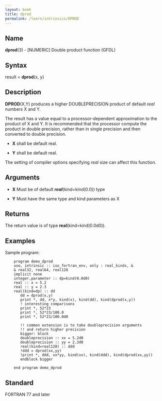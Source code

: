 ```yaml
---
layout: book
title: dprod
permalink: /learn/intrinsics/DPROD
---
```

## __Name__

__dprod__(3) - \[NUMERIC\] Double product function
(GFDL)

## __Syntax__

result = __dprod__(x, y)

## __Description__

__DPROD__(X,Y) produces a higher DOUBLEPRECISION product of default _real_
numbers X and Y.

The result has a value equal to a processor-dependent approximation to
the product of X and Y. It is recommended that the processor compute the
product in double precision, rather than in single precision and then
converted to double precision.

  - __X__
    shall be default real.

  - __Y__
    shall be default real.

The setting of compiler options specifying _real_ size can affect this
function.

## __Arguments__

  - __X__
    Must be of default ___real___(kind=kind(0.0)) type

  - __Y__
    Must have the same type and kind parameters as X

## __Returns__

The return value is of type __real__(kind=kind(0.0d0)).

## __Examples__

Sample program:

```
    program demo_dprod
    use, intrinsic :: iso_fortran_env, only : real_kinds, &
    & real32, real64, real128
    implicit none
    integer,parameter :: dp=kind(0.0d0)
    real :: x = 5.2
    real :: y = 2.3
    real(kind=dp) :: dd
       dd = dprod(x,y)
       print *, dd, x*y, kind(x), kind(dd), kind(dprod(x,y))
       ! interesting comparisons
       print *, 52*23
       print *, 52*23/100.0
       print *, 52*23/100.0d0

       !! common extension is to take doubleprecision arguments
       !! and return higher precision
       bigger: block
       doubleprecision :: xx = 5.2d0
       doubleprecision :: yy = 2.3d0
       real(kind=real128) :: ddd
       !ddd = dprod(xx,yy)
       !print *, ddd, xx*yy, kind(xx), kind(ddd), kind(dprod(xx,yy))
       endblock bigger

    end program demo_dprod
```

## __Standard__

FORTRAN 77 and later

